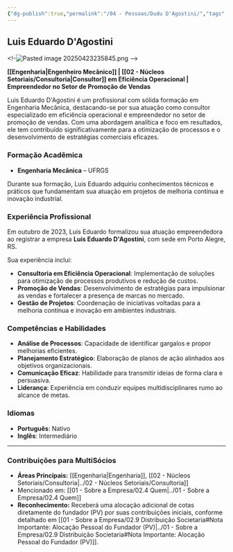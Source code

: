 ```yaml
---
{"dg-publish":true,"permalink":"/04 - Pessoas/Dudu D'Agostini/","tags":["person","profile","engenharia","consultoria","empreendedor"],"noteIcon":""}
---
```



 ## Luis Eduardo D'Agostini

<!-![Pasted image 20250423235845.png](/img/user/Pasted%20image%2020250423235845.png) -->

**[[Engenharia\|Engenheiro Mecânico]] | [[02 - Núcleos Setoriais/Consultoria\|Consultor]] em Eficiência Operacional | Empreendedor no Setor de Promoção de Vendas**

Luis Eduardo D'Agostini é um profissional com sólida formação em Engenharia Mecânica, destacando-se por sua atuação como consultor especializado em eficiência operacional e empreendedor no setor de promoção de vendas. Com uma abordagem analítica e foco em resultados, ele tem contribuído significativamente para a otimização de processos e o desenvolvimento de estratégias comerciais eficazes.

### Formação Acadêmica

*   **Engenharia Mecânica** – UFRGS

Durante sua formação, Luis Eduardo adquiriu conhecimentos técnicos e práticos que fundamentam sua atuação em projetos de melhoria contínua e inovação industrial.

### Experiência Profissional

Em outubro de 2023, Luis Eduardo formalizou sua atuação empreendedora ao registrar a empresa **Luis Eduardo D'Agostini**, com sede em Porto Alegre, RS.

Sua experiência inclui:

*   **Consultoria em Eficiência Operacional**: Implementação de soluções para otimização de processos produtivos e redução de custos.
*   **Promoção de Vendas**: Desenvolvimento de estratégias para impulsionar as vendas e fortalecer a presença de marcas no mercado.
*   **Gestão de Projetos**: Coordenação de iniciativas voltadas para a melhoria contínua e inovação em ambientes industriais.

### Competências e Habilidades

*   **Análise de Processos**: Capacidade de identificar gargalos e propor melhorias eficientes.
*   **Planejamento Estratégico**: Elaboração de planos de ação alinhados aos objetivos organizacionais.
*   **Comunicação Eficaz**: Habilidade para transmitir ideias de forma clara e persuasiva.
*   **Liderança**: Experiência em conduzir equipes multidisciplinares rumo ao alcance de metas.

### Idiomas

*   **Português**: Nativo
*   **Inglês**: Intermediário

---

### Contribuições para MultiSócios
*   **Áreas Principais:** [[Engenharia\|Engenharia]], [[02 - Núcleos Setoriais/Consultoria\|../02 - Núcleos Setoriais/Consultoria]]
*   Mencionado em: [[01 - Sobre a Empresa/02.4 Quem\|../01 - Sobre a Empresa/02.4 Quem]]
*   **Reconhecimento:** Receberá uma alocação adicional de cotas diretamente do fundador (PV) por suas contribuições iniciais, conforme detalhado em [[01 - Sobre a Empresa/02.9 Distribuição Societaria#Nota Importante: Alocação Pessoal do Fundador (PV)\|../01 - Sobre a Empresa/02.9 Distribuição Societaria#Nota Importante: Alocação Pessoal do Fundador (PV)]].

